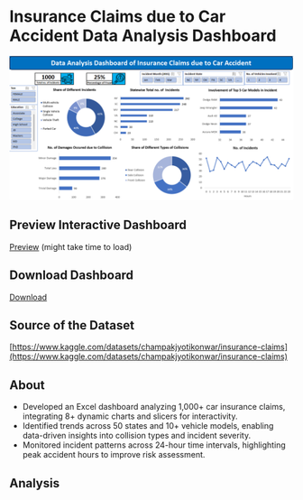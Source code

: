 # Insurance Claims due to Car Accident Data Analysis Dashboard
![Insurance Claims due to Car Accident Data Analysis Dashboard](https://github.com/arindam-bhunia/Insurance-Claims-due-to-Car-Accident-Data-Analysis-Dashboard/blob/main/Insurance%20Preview.png)
## Preview Interactive Dashboard
[Preview](https://arindam-bhunia.github.io/Rapido.html) (might take time to load)
## Download Dashboard
[Download](https://github.com/arindam-bhunia/Insurance-Claims-due-to-Car-Accident-Data-Analysis-Dashboard/blob/main/Insurance%20Claims.xlsx)
## Source of the Dataset
[https://www.kaggle.com/datasets/champakjyotikonwar/insurance-claims](https://www.kaggle.com/datasets/champakjyotikonwar/insurance-claims)

## About
- Developed an Excel dashboard analyzing 1,000+ car insurance claims, integrating 8+ dynamic charts and slicers for interactivity.
- Identified trends across 50 states and 10+ vehicle models, enabling data-driven insights into collision types and incident severity.
- Monitored incident patterns across 24-hour time intervals, highlighting peak accident hours to improve risk assessment.

## Analysis
